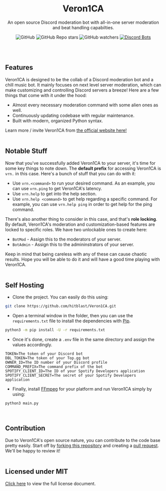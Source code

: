 <div align="center">

# Veron1CA
An open source Discord moderation bot with all-in-one server moderation and beat handling capabilties.

![GitHub](https://img.shields.io/github/license/hitblast/Veron1CA?color=blue)
![GitHub Repo stars](https://img.shields.io/github/stars/hitblast/Veron1CA?color=blue)
![GitHub watchers](https://img.shields.io/github/watchers/hitblast/Veron1CA?color=blue)
[![Discord Bots](https://top.gg/api/widget/upvotes/867998923250352189.svg)](https://top.gg/bot/867998923250352189)

</div>
<br><br>

## Features
Veron1CA is designed to be the collab of a Discord moderation bot and a chill music bot. It mainly focuses on next level server moderation, which can make customizing and controlling Discord servers a breeze! Here are a few things that come with it under the hood:

- Almost every necessary moderation command with some alien ones as well.
- Continuously updating codebase with regular maintenance.
- Built with modern, organized Python syntax.

Learn more / invite Veron1CA from [the official website here!](https://hitblast.github.io/Veron1CA)
<br><br>

## Notable Stuff
Now that you've successfully added Veron1CA to your server, it's time for some key things to note down. The **default prefix** for accessing Veron1CA is `vrn.` in this case. Here's a bunch of stuff that you can do with it:
* Use `vrn.<command>` to run your desired command. As an example, you can use `vrn.ping` to get Veron1CA's latency.
* Use `vrn.help` to get into the help section.
* Use `vrn.help <command>` to get help regarding a specific command. For example, you can use `vrn.help ping` in order to get help for the ping command.

There's also another thing to consider in this case, and that's **role locking**. By default, Veron1CA's moderation and customization-based features are locked to specific roles. We have two unlockable ones to create here:
* `BotMod` - Assign this to the moderators of your server.
* `BotAdmin` - Assign this to the admininstrators of your server.

Keep in mind that being careless with any of these can cause chaotic results. Hope you will be able to do it and will have a good time playing with Veron1CA. 
<br><br>

## Self Hosting
* Clone the project. You can easily do this using:
```bash
git clone https://github.com/hitblast/Veron1CA.git
```

* Open a terminal window in the folder, then you can use the `requirements.txt` file to install the dependencies with [Pip](https://pypi.org/project/pip/).
```bash
python3 -m pip install -U -r requirements.txt
```

* Once it's done, create a `.env` file in the same directory and assign the values accordingly.
```
TOKEN=The token of your Discord bot
DBL_TOKEN=The token of your Top.gg bot
OWNER_ID=The ID number of your Discord profile
COMMAND_PREFIX=The command prefix of the bot
SPOTIFY_CLIENT_ID=The ID of your Spotify Developers application
SPOTIFY_CLIENT_SECRET=The secret of your Spotify Developers application
```

* Finally, install [FFmpeg](https://ffmpeg.org/) for your platform and run Veron1CA simply by using:
```bash
python3 main.py
```
<br>

## Contribution
Due to Veron1CA's open source nature, you can contribute to the code base pretty easily. Start off by [forking this repository](https://github.com/hitblast/Veron1CA) and creating a [pull request](https://docs.github.com/en/pull-requests/collaborating-with-pull-requests/proposing-changes-to-your-work-with-pull-requests/about-pull-requests). We'll be happy to review it!
<br><br>

## Licensed under MIT
[Click here](LICENSE) to view the full license document.
